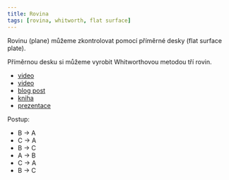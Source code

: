 ```yaml
---
title: Rovina
tags: [rovina, whitworth, flat surface]
---
```


Rovinu (plane) můžeme zkontrolovat pomocí příměrné desky (flat surface plate).

Příměrnou desku si můžeme vyrobit Whitworthovou metodou tří rovin.

* [video](https://www.youtube.com/watch?v=VJP04KwpG-A)
* [video](https://www.youtube.com/watch?v=ZZj6nzMZPiQ)
* [blog post](https://ericweinhoffer.com/blog/2017/7/30/the-whitworth-three-plates-method)
* [kniha](https://pearl-hifi.com/06_Lit_Archive/15_Mfrs_Publications/Moore_Tools/Foundations_of_Mechanical_Accuracy.pdf)
* [prezentace](https://etshare.pbworks.com/f/Chapter%2014%20Reference%20Planes.pdf)

Postup:

* B -> A
* C -> A
* B -> C
* A -> B
* C -> A
* B -> C


